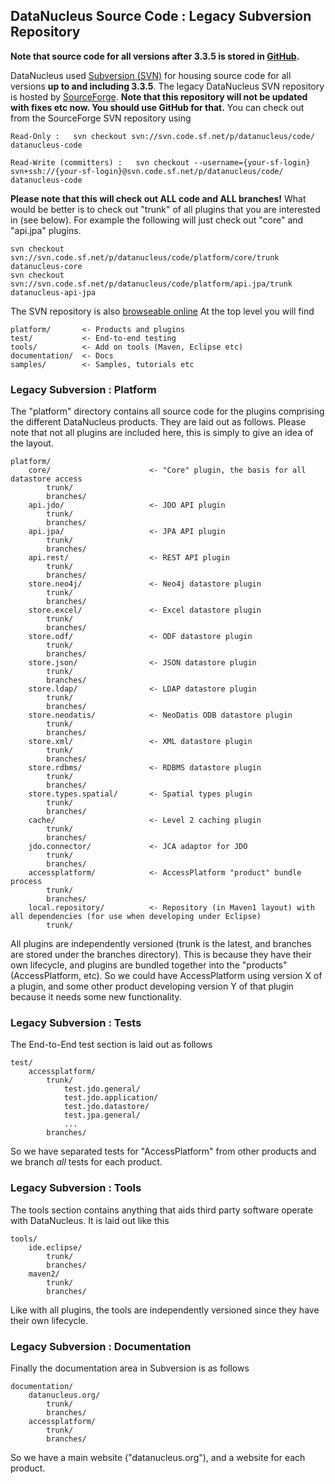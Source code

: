 <head><title>Source Code (SourceForge)</title></head>

## DataNucleus Source Code : Legacy Subversion Repository

__Note that source code for all versions after 3.3.5 is stored in [GitHub](sourcecode.html).__

DataNucleus used [Subversion (SVN)](http://subversion.tigris.org/) for housing source code for all versions __up to and including 3.3.5__. 
The legacy DataNucleus SVN repository is hosted by [SourceForge](http://www.sf.net/projects/datanucleus/).
__Note that this repository will not be updated with fixes etc now. You should use GitHub for that.__
You can check out from the SourceForge SVN repository using

	Read-Only :   svn checkout svn://svn.code.sf.net/p/datanucleus/code/ datanucleus-code

	Read-Write (committers) :   svn checkout --username={your-sf-login} svn+ssh://{your-sf-login}@svn.code.sf.net/p/datanucleus/code/ datanucleus-code

__Please note that this will check out ALL code and ALL branches!__ What would be better is to check out "trunk" of all plugins 
that you are interested in (see below). For example the following will just check out "core" and "api.jpa" plugins.

	svn checkout svn://svn.code.sf.net/p/datanucleus/code/platform/core/trunk datanucleus-core
	svn checkout svn://svn.code.sf.net/p/datanucleus/code/platform/api.jpa/trunk datanucleus-api-jpa

The SVN repository is also [browseable online](https://sourceforge.net/p/datanucleus/code/HEAD/tree/)
At the top level you will find

	platform/       <- Products and plugins
	test/           <- End-to-end testing
	tools/          <- Add on tools (Maven, Eclipse etc)
	documentation/  <- Docs
	samples/        <- Samples, tutorials etc

### Legacy Subversion : Platform

The "platform" directory contains all source code for the plugins comprising the different DataNucleus products. They are laid
out as follows. Please note that not all plugins are included here, this is simply to give an idea of the layout.

	platform/
	    core/                      <- "Core" plugin, the basis for all datastore access
	        trunk/
	        branches/
	    api.jdo/                   <- JDO API plugin
	        trunk/
	        branches/
	    api.jpa/                   <- JPA API plugin
	        trunk/
	        branches/
	    api.rest/                  <- REST API plugin
	        trunk/
	        branches/
	    store.neo4j/               <- Neo4j datastore plugin
	        trunk/
	        branches/
	    store.excel/               <- Excel datastore plugin
	        trunk/
	        branches/
	    store.odf/                 <- ODF datastore plugin
	        trunk/
	        branches/
	    store.json/                <- JSON datastore plugin
	        trunk/
	        branches/
	    store.ldap/                <- LDAP datastore plugin
	        trunk/
	        branches/
	    store.neodatis/            <- NeoDatis ODB datastore plugin
	        trunk/
	        branches/
	    store.xml/                 <- XML datastore plugin
	        trunk/
	        branches/
	    store.rdbms/               <- RDBMS datastore plugin
	        trunk/
	        branches/
	    store.types.spatial/       <- Spatial types plugin
	        trunk/
	        branches/
	    cache/                     <- Level 2 caching plugin
	        trunk/
	        branches/
	    jdo.connector/             <- JCA adaptor for JDO
	        trunk/
	 	    branches/
	    accessplatform/            <- AccessPlatform "product" bundle process
	        trunk/
	        branches/
	    local.repository/          <- Repository (in Maven1 layout) with all dependencies (for use when developing under Eclipse)
	        trunk/

All plugins are independently versioned (trunk is the latest, and branches are stored under the branches directory). 
This is because they have their own lifecycle, and plugins are bundled together into the "products" (AccessPlatform, etc). 
So we could have AccessPlatform using version X of a plugin, and some other product developing version Y of that plugin because 
it needs some new functionality.

### Legacy Subversion : Tests

The End-to-End test section is laid out as follows

	test/
	    accessplatform/
	        trunk/
	            test.jdo.general/
	            test.jdo.application/
	            test.jdo.datastore/
	            test.jpa.general/
	            ...
	        branches/

So we have separated tests for "AccessPlatform" from other products and we branch <i>all</i> tests for each product.

### Legacy Subversion : Tools

The tools section contains anything that aids third party software operate with DataNucleus. It is laid out like this


	tools/
	    ide.eclipse/
	        trunk/
	        branches/
	    maven2/
	        trunk/
	        branches/

Like with all plugins, the tools are independently versioned since they have their own lifecycle.

### Legacy Subversion : Documentation

Finally the documentation area in Subversion is as follows

	documentation/
	    datanucleus.org/
	        trunk/
	        branches/
	    accessplatform/
	        trunk/
	        branches/

So we have a main website ("datanucleus.org"), and a website for each product.

